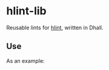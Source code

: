 # hlint-lib

Reusable lints for [hlint](http://hackage.haskell.org/package/hlint), written in
Dhall.

## Use

As an example:

```dhall
```
